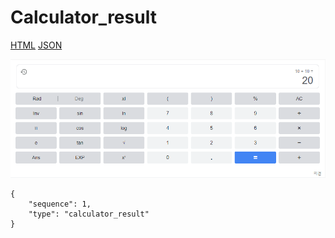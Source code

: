 # Calculator_result

[HTML](https://ascentkorea-docs.github.io/mobile/features/calculator\_result/sample.html) [JSON](https://ascentkorea-docs.github.io/mobile/features/calculator\_result/sample.json)

![](../../.gitbook/assets/calculator_result.png)

```
{
    "sequence": 1,
    "type": "calculator_result"
}
```
